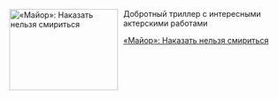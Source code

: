 <!--2025-06-27 10:15:57-->
<div class="yb">
  <div class="rss kino_kino"><a href="https://www.kino-teatr.ru/kino/art/tv/3058/" title="«Майор»: Наказать нельзя смириться"><img src="https://www.kino-teatr.ru/art/8/5/3058/poster.jpg" width="196" height="147" align="left" hspace="5" style="margin: 0px 10px 0px 5px" alt="«Майор»: Наказать нельзя смириться"/></a>Добротный триллер с интересными актерскими работами <p class="titl"><a href="https://www.kino-teatr.ru/kino/art/tv/3058/">«Майор»: Наказать нельзя смириться</a></p></div>
</div>

